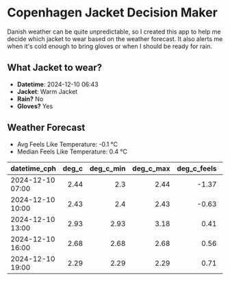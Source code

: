 
# Copenhagen Jacket Decision Maker

Danish weather can be quite unpredictable, so I created this app to help me decide which jacket to wear based on the weather forecast. 
It also alerts me when it's cold enough to bring gloves or when I should be ready for rain.

## What Jacket to wear?

- **Datetime**: 2024-12-10 06:43
- **Jacket**: Warm Jacket
- **Rain?** No
- **Gloves?** Yes

## Weather Forecast
- Avg Feels Like Temperature: -0.1 °C
- Median Feels Like Temperature: 0.4 °C

| datetime_cph     |   deg_c |   deg_c_min |   deg_c_max |   deg_c_feels | weather   | wind   | rain   |
|:-----------------|--------:|------------:|------------:|--------------:|:----------|:-------|:-------|
| 2024-12-10 07:00 |    2.44 |        2.3  |        2.44 |         -1.37 | Clouds    | Low    | None   |
| 2024-12-10 10:00 |    2.43 |        2.4  |        2.43 |         -0.63 | Clouds    | Low    | None   |
| 2024-12-10 13:00 |    2.93 |        2.93 |        3.18 |          0.41 | Clouds    | Low    | None   |
| 2024-12-10 16:00 |    2.68 |        2.68 |        2.68 |          0.56 | Clouds    | Low    | None   |
| 2024-12-10 19:00 |    2.29 |        2.29 |        2.29 |          0.71 | Clouds    | Low    | None   |
        